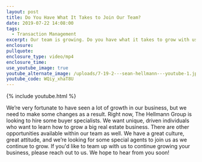 ```yaml
---
layout: post
title: Do You Have What It Takes to Join Our Team?
date: 2019-07-22 14:08:00
tags:
  - Transaction Management
excerpt: Our team is growing. Do you have what it takes to grow with us?
enclosure:
pullquote:
enclosure_type: video/mp4
enclosure_time:
use_youtube_image: true
youtube_alternate_image: /uploads/7-19-2---sean-hellmann---youtube-1.jpg
youtube_code: WQiy_xhaT8U
---
```


{% include youtube.html %}

We’re very fortunate to have seen a lot of growth in our business, but we need to make some changes as a result. Right now, The Hellmann Group is looking to hire some buyer specialists. We want unique, driven individuals who want to learn how to grow a big real estate business. There are other opportunities available within our team as well. We have a great culture, great attitude, and we’re looking for some special agents to join us as we continue to grow. If you'd like to team up with us to continue growing your business, please reach out to us. We hope to hear from you soon\!